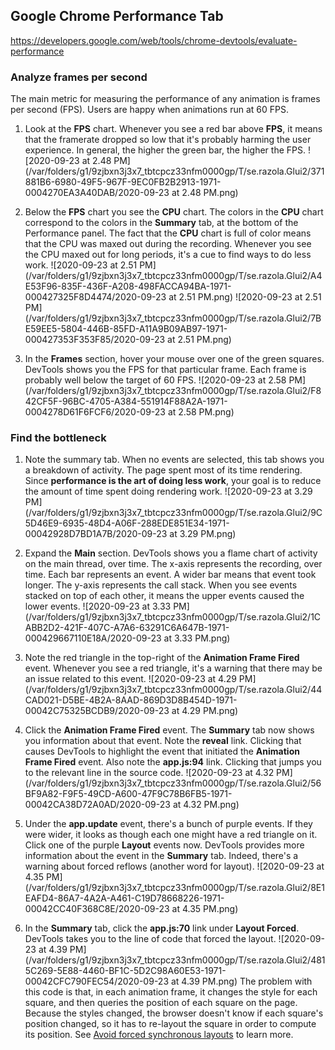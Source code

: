 ## Google Chrome Performance Tab

https://developers.google.com/web/tools/chrome-devtools/evaluate-performance

### Analyze frames per second

The main metric for measuring the performance of any animation is frames per second (FPS). Users are happy when animations run at 60 FPS.

1. Look at the **FPS** chart. Whenever you see a red bar above **FPS**, it means that the framerate dropped so low that it's probably harming the user experience. In general, the higher the green bar, the higher the FPS.
![2020-09-23 at 2.48 PM](/var/folders/g1/9zjbxn3j3x7_tbtcpcz33nfm0000gp/T/se.razola.Glui2/371881B6-6980-49F5-967F-9EC0FB2B2913-1971-0004270EA3A40DAB/2020-09-23 at 2.48 PM.png)

   

2. Below the **FPS** chart you see the **CPU** chart. The colors in the **CPU** chart correspond to the colors in the **Summary** tab, at the bottom of the Performance panel. The fact that the **CPU** chart is full of color means that the CPU was maxed out during the recording. Whenever you see the CPU maxed out for long periods, it's a cue to find ways to do less work.
![2020-09-23 at 2.51 PM](/var/folders/g1/9zjbxn3j3x7_tbtcpcz33nfm0000gp/T/se.razola.Glui2/A4E53F96-835F-436F-A208-498FACCA94BA-1971-000427325F8D4474/2020-09-23 at 2.51 PM.png)
![2020-09-23 at 2.51 PM](/var/folders/g1/9zjbxn3j3x7_tbtcpcz33nfm0000gp/T/se.razola.Glui2/7BE59EE5-5804-446B-85FD-A11A9B09AB97-1971-000427353F353F85/2020-09-23 at 2.51 PM.png)

3. In the **Frames** section, hover your mouse over one of the green squares. DevTools shows you the FPS for that particular frame. Each frame is probably well below the target of 60 FPS.
![2020-09-23 at 2.58 PM](/var/folders/g1/9zjbxn3j3x7_tbtcpcz33nfm0000gp/T/se.razola.Glui2/F842CF5F-96BC-4705-A384-551914F88A2A-1971-0004278D61F6FCF6/2020-09-23 at 2.58 PM.png)



### Find the bottleneck

1. Note the summary tab. When no events are selected, this tab shows you a breakdown of activity. The page spent most of its time rendering. Since **performance is the art of doing less work**, your goal is to reduce the amount of time spent doing rendering work.
    ![2020-09-23 at 3.29 PM](/var/folders/g1/9zjbxn3j3x7_tbtcpcz33nfm0000gp/T/se.razola.Glui2/9C5D46E9-6935-48D4-A06F-288EDE851E34-1971-00042928D7BD1A7B/2020-09-23 at 3.29 PM.png)

2. Expand the **Main** section. DevTools shows you a flame chart of activity on the main thread, over time. The x-axis represents the recording, over time. Each bar represents an event. A wider bar means that event took longer. The y-axis represents the call stack. When you see events stacked on top of each other, it means the upper events caused the lower events.
    ![2020-09-23 at 3.33 PM](/var/folders/g1/9zjbxn3j3x7_tbtcpcz33nfm0000gp/T/se.razola.Glui2/1CABB2D2-421F-407C-A7A6-63291C6A647B-1971-000429667110E18A/2020-09-23 at 3.33 PM.png)

3. Note the red triangle in the top-right of the **Animation Frame Fired** event. Whenever you see a red triangle, it's a warning that there may be an issue related to this event.
    ![2020-09-23 at 4.29 PM](/var/folders/g1/9zjbxn3j3x7_tbtcpcz33nfm0000gp/T/se.razola.Glui2/44CAD021-D5BE-4B2A-8AAD-869D3D8B454D-1971-00042C75325BCDB9/2020-09-23 at 4.29 PM.png)

4. Click the **Animation Frame Fired** event. The **Summary** tab now shows you information about that event. Note the **reveal** link. Clicking that causes DevTools to highlight the event that initiated the **Animation Frame Fired** event. Also note the **app.js:94** link. Clicking that jumps you to the relevant line in the source code.
    ![2020-09-23 at 4.32 PM](/var/folders/g1/9zjbxn3j3x7_tbtcpcz33nfm0000gp/T/se.razola.Glui2/56BF9A82-F9F5-49CD-A600-47F9C78B6FB5-1971-00042CA38D72A0AD/2020-09-23 at 4.32 PM.png)

5. Under the **app.update** event, there's a bunch of purple events. If they were wider, it looks as though each one might have a red triangle on it. Click one of the purple **Layout** events now. DevTools provides more information about the event in the **Summary** tab. Indeed, there's a warning about forced reflows (another word for layout).
    ![2020-09-23 at 4.35 PM](/var/folders/g1/9zjbxn3j3x7_tbtcpcz33nfm0000gp/T/se.razola.Glui2/8E1EAFD4-86A7-4A2A-A461-C19D78668226-1971-00042CC40F368C8E/2020-09-23 at 4.35 PM.png)

6. In the **Summary** tab, click the **app.js:70** link under **Layout Forced**. DevTools takes you to the line of code that forced the layout.
    ![2020-09-23 at 4.39 PM](/var/folders/g1/9zjbxn3j3x7_tbtcpcz33nfm0000gp/T/se.razola.Glui2/4815C269-5E88-4460-BF1C-5D2C98A60E53-1971-00042CFC790FEC54/2020-09-23 at 4.39 PM.png)
    The problem with this code is that, in each animation frame, it changes the style for each square, and then queries the position of each square on the page. Because the styles changed, the browser doesn't know if each square's position changed, so it has to re-layout the square in order to compute its position. See [Avoid forced synchronous layouts](https://developers.google.com/web/fundamentals/performance/rendering/avoid-large-complex-layouts-and-layout-thrashing#avoid_forced_synchronous_layouts) to learn more.





